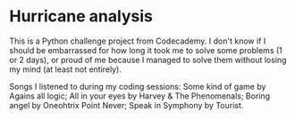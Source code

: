 # Hurricane analysis
This is a Python challenge project from Codecademy.
I don't know if I should be embarrassed for how long it took me to solve some problems (1 or 2 days), or proud of me because I managed to solve them without losing my mind (at least not entirely).

Songs I listened to during my coding sessions: Some kind of game by Agains all logic; All in your eyes by Harvey & The Phenomenals; Boring angel by Oneohtrix Point Never; Speak in Symphony by Tourist.
